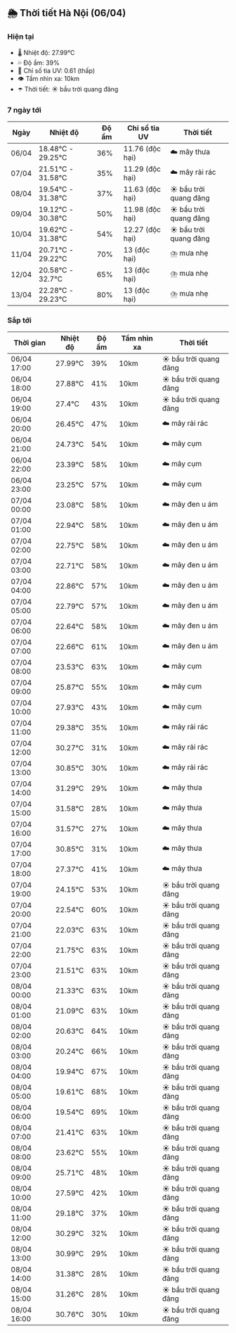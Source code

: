 ## 🌦️ Thời tiết Hà Nội (06/04)

### Hiện tại

- 🌡️ Nhiệt độ: 27.99℃
- 💦 Độ ẩm: 39%
- 🌟 Chỉ số tia UV: 0.61 (thấp)
- 👁️ Tầm nhìn xa: 10km
- ☂️ Thời tiết: ☀️ bầu trời quang đãng

### 7 ngày tới

| Ngày | Nhiệt độ | Độ ẩm | Chỉ số tia UV | Thời tiết |
| --- | --- | --- | --- | --- |
| 06/04 | 18.48℃ - 29.25℃ | 36% | 11.76 (độc hại) | ☁️ mây thưa |
| 07/04 | 21.51℃ - 31.58℃ | 35% | 11.29 (độc hại) | ☁️ mây rải rác |
| 08/04 | 19.54℃ - 31.38℃ | 37% | 11.63 (độc hại) | ☀️ bầu trời quang đãng |
| 09/04 | 19.12℃ - 30.38℃ | 50% | 11.98 (độc hại) | ☀️ bầu trời quang đãng |
| 10/04 | 19.62℃ - 31.38℃ | 54% | 12.27 (độc hại) | ☀️ bầu trời quang đãng |
| 11/04 | 20.71℃ - 29.22℃ | 70% | 13 (độc hại) | ⛈️ mưa nhẹ |
| 12/04 | 20.58℃ - 32.7℃ | 65% | 13 (độc hại) | ⛈️ mưa nhẹ |
| 13/04 | 22.28℃ - 29.23℃ | 80% | 13 (độc hại) | ⛈️ mưa nhẹ |

### Sắp tới

| Thời gian | Nhiệt độ | Độ ẩm | Tầm nhìn xa | Thời tiết |
| --- | --- | --- | --- | --- |
| 06/04 17:00 | 27.99℃ | 39% | 10km | ☀️ bầu trời quang đãng |
| 06/04 18:00 | 27.88℃ | 41% | 10km | ☀️ bầu trời quang đãng |
| 06/04 19:00 | 27.4℃ | 43% | 10km | ☀️ bầu trời quang đãng |
| 06/04 20:00 | 26.45℃ | 47% | 10km | ☁️ mây rải rác |
| 06/04 21:00 | 24.73℃ | 54% | 10km | ☁️ mây cụm |
| 06/04 22:00 | 23.39℃ | 58% | 10km | ☁️ mây cụm |
| 06/04 23:00 | 23.25℃ | 57% | 10km | ☁️ mây cụm |
| 07/04 00:00 | 23.08℃ | 58% | 10km | ☁️ mây đen u ám |
| 07/04 01:00 | 22.94℃ | 58% | 10km | ☁️ mây đen u ám |
| 07/04 02:00 | 22.75℃ | 58% | 10km | ☁️ mây đen u ám |
| 07/04 03:00 | 22.71℃ | 58% | 10km | ☁️ mây đen u ám |
| 07/04 04:00 | 22.86℃ | 57% | 10km | ☁️ mây đen u ám |
| 07/04 05:00 | 22.79℃ | 57% | 10km | ☁️ mây đen u ám |
| 07/04 06:00 | 22.64℃ | 58% | 10km | ☁️ mây đen u ám |
| 07/04 07:00 | 22.66℃ | 61% | 10km | ☁️ mây đen u ám |
| 07/04 08:00 | 23.53℃ | 63% | 10km | ☁️ mây cụm |
| 07/04 09:00 | 25.87℃ | 55% | 10km | ☁️ mây cụm |
| 07/04 10:00 | 27.93℃ | 43% | 10km | ☁️ mây cụm |
| 07/04 11:00 | 29.38℃ | 35% | 10km | ☁️ mây rải rác |
| 07/04 12:00 | 30.27℃ | 31% | 10km | ☁️ mây rải rác |
| 07/04 13:00 | 30.85℃ | 30% | 10km | ☁️ mây rải rác |
| 07/04 14:00 | 31.29℃ | 29% | 10km | ☁️ mây thưa |
| 07/04 15:00 | 31.58℃ | 28% | 10km | ☁️ mây thưa |
| 07/04 16:00 | 31.57℃ | 27% | 10km | ☁️ mây thưa |
| 07/04 17:00 | 30.85℃ | 31% | 10km | ☁️ mây thưa |
| 07/04 18:00 | 27.37℃ | 41% | 10km | ☁️ mây thưa |
| 07/04 19:00 | 24.15℃ | 53% | 10km | ☀️ bầu trời quang đãng |
| 07/04 20:00 | 22.54℃ | 60% | 10km | ☀️ bầu trời quang đãng |
| 07/04 21:00 | 22.03℃ | 63% | 10km | ☀️ bầu trời quang đãng |
| 07/04 22:00 | 21.75℃ | 63% | 10km | ☀️ bầu trời quang đãng |
| 07/04 23:00 | 21.51℃ | 63% | 10km | ☀️ bầu trời quang đãng |
| 08/04 00:00 | 21.33℃ | 63% | 10km | ☀️ bầu trời quang đãng |
| 08/04 01:00 | 21.09℃ | 63% | 10km | ☀️ bầu trời quang đãng |
| 08/04 02:00 | 20.63℃ | 64% | 10km | ☀️ bầu trời quang đãng |
| 08/04 03:00 | 20.24℃ | 66% | 10km | ☀️ bầu trời quang đãng |
| 08/04 04:00 | 19.94℃ | 67% | 10km | ☀️ bầu trời quang đãng |
| 08/04 05:00 | 19.61℃ | 68% | 10km | ☀️ bầu trời quang đãng |
| 08/04 06:00 | 19.54℃ | 69% | 10km | ☀️ bầu trời quang đãng |
| 08/04 07:00 | 21.41℃ | 63% | 10km | ☀️ bầu trời quang đãng |
| 08/04 08:00 | 23.62℃ | 55% | 10km | ☀️ bầu trời quang đãng |
| 08/04 09:00 | 25.71℃ | 48% | 10km | ☀️ bầu trời quang đãng |
| 08/04 10:00 | 27.59℃ | 42% | 10km | ☀️ bầu trời quang đãng |
| 08/04 11:00 | 29.18℃ | 37% | 10km | ☀️ bầu trời quang đãng |
| 08/04 12:00 | 30.29℃ | 32% | 10km | ☀️ bầu trời quang đãng |
| 08/04 13:00 | 30.99℃ | 29% | 10km | ☀️ bầu trời quang đãng |
| 08/04 14:00 | 31.38℃ | 28% | 10km | ☀️ bầu trời quang đãng |
| 08/04 15:00 | 31.26℃ | 28% | 10km | ☀️ bầu trời quang đãng |
| 08/04 16:00 | 30.76℃ | 30% | 10km | ☀️ bầu trời quang đãng |
